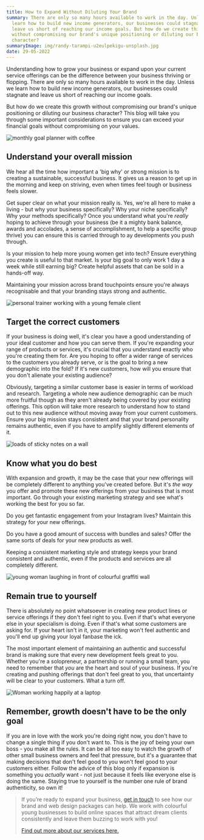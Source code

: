 ```yaml
---
title: How to Expand Without Diluting Your Brand
summary: There are only so many hours available to work in the day. Unless we
  learn how to build new income generators, our businesses could stagnate and
  leave us short of reaching our income goals. But how do we create this growth
  without compromising our brand's unique positioning or diluting our business
  character?
summaryImage: img/randy-tarampi-u2eulpekigu-unsplash.jpg
date: 29-05-2022
---
```

Understanding how to grow your business or expand upon your current service offerings can be the difference between your business thriving or flopping. There are only so many hours available to work in the day. Unless we learn how to build new income generators, our businesses could stagnate and leave us short of reaching our income goals.

But how do we create this growth without compromising our brand's unique positioning or diluting our business character? This blog will take you through some important considerations to ensure you can exceed your financial goals without compromising on your values.

![monthly goal planner with coffee](img/estee-janssens-aqfhbxailcs-unsplash.jpg "Plan your goals and understand your business mission")

## Understand your overall mission

We hear all the time how important a 'big why' or strong mission is to creating a sustainable, successful business. It gives us a reason to get up in the morning and keep on striving, even when times feel tough or business feels slower.

Get super clear on what your mission really is. Yes, we're all here to make a living - but why your business specifically? Why your niche specifically? Why your methods specifically? Once you understand what you're *really* hoping to achieve through your business (be it a mighty bank balance, awards and accolades, a sense of accomplishment, to help a specific group thrive) you can ensure this is carried through to ay developments you push through. 

Is your mission to help more young women get into tech? Ensure everything you create is useful to that market. Is your big goal to only work 1 day a week while still earning big? Create helpful assets that can be sold in a hands-off way.

Maintaining your mission across brand touchpoints ensure you're always recognisable and that your branding stays strong and authentic.

![personal trainer working with a young female client](img/bruce-mars-hhxdpg_etiq-unsplash.jpg "Understanding the correct customers makes business better")

## Target the correct customers

If your business is doing well, it's clear you have a good understanding of your ideal customer and how you can serve them. If you're expanding your range of products or services, it's crucial that you understand exactly who you're creating them for. Are you hoping to offer a wider range of services to the customers you already serve, or is the goal to bring a new demographic into the fold? If it's new customers, how will you ensure that you don't alienate your existing audience?

Obviously, targeting a similar customer base is easier in terms of workload and research. Targeting a whole new audience demographic can be much more fruitful though as they aren't already being covered by your existing offerings. This option will take more research to understand how to stand out to this new audience without moving away from your current customers. Ensure your big mission stays consistent and that your brand personality remains authentic, even if you have to amplify slightly different elements of it.

![loads of sticky notes on a wall ](img/patrick-perkins-etrpjvb0km0-unsplash.jpg "Getting to know your strong points with market research")

## Know what you do best

With expansion and growth, it may be the case that your new offerings will be completely different to anything you've created before. But it's *the way* you offer and promote these new offerings from your business that is most important. Go through your existing marketing strategy and see what's working the best for you so far. 

Do you get fantastic engagement from your Instagram lives? Maintain this strategy for your new offerings.

Do you have a good amount of success with bundles and sales? Offer the same sorts of deals for your new products as well.

Keeping a consistent marketing style and strategy keeps your brand consistent and authentic, even if the products and services are all completely different.

![young woman laughing in front of colourful graffiti wall](img/tyler-nix-sh3lsnbyj7k-unsplash.jpg "Stay true to yourself and stay happy in your business")

## Remain true to yourself

There is absolutely no point whatsoever in creating new product lines or service offerings if they don't feel right to you. Even if that's what everyone else in your specialism is doing. Even if that's what some customers are asking for. If your heart isn't in it, your marketing won't feel authentic and you'll end up giving your loyal fanbase the ick.

The most important element of maintaining an authentic and successful brand is making sure that every new development feels great to you. Whether you're a solopreneur, a partnership or running a small team, you need to remember that *you* are the heart and soul of your business. If you're creating and pushing offerings that don't feel great to you, that uncertainty will be clear to your customers. What a turn off.

![Woman working happily at a laptop](img/brooke-cagle-whwybmtn3_0-unsplash.jpg "You don't have to expand your business if you love what you do")

## Remember, growth doesn't have to be the only goal

If you are in love with the work you're doing right now, you don't have to change a single thing if you don't want to. This is the joy of being your own boss - you make all the rules. It can be all too easy to watch the growth of other small business owners and feel that pressure, but it's a guarantee that making decisions that don't feel good to you won't feel good to your customers either. Follow the advice of this blog only if expansion is something you *actually* want - not just because it feels like everyone else is doing the same. Staying true to yourself is the number one rule of brand authenticity, so own it!



> If you’re ready to expand your business, [get in touch](https://www.luckynightstudio.co.uk/contact) to see how our brand and web design packages can help. We work with colourful young businesses to build online spaces that attract dream clients consistently and leave them buzzing to work with you! 
>
> [Find out more about our services here.](https://www.luckynightstudio.co.uk/services)